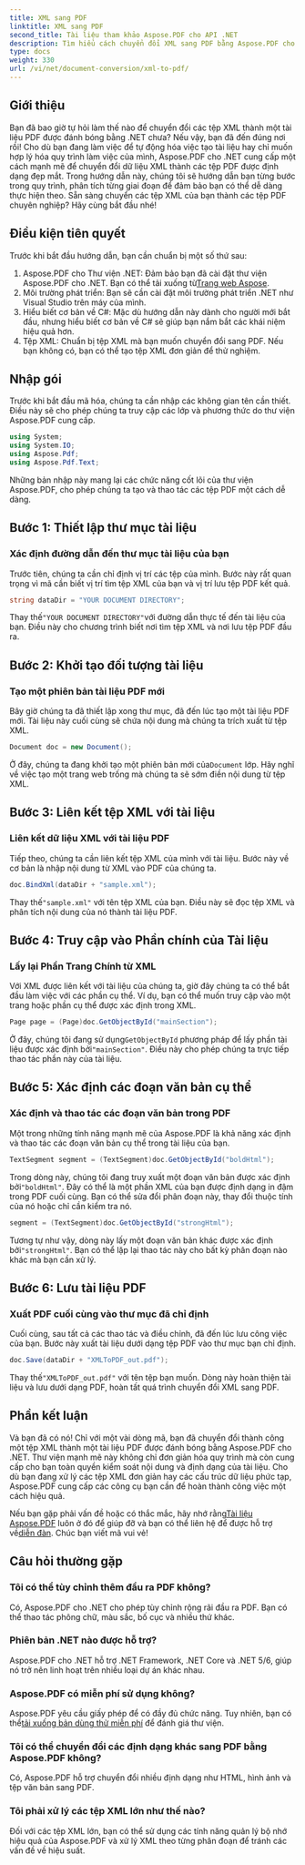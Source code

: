 ```yaml
---
title: XML sang PDF
linktitle: XML sang PDF
second_title: Tài liệu tham khảo Aspose.PDF cho API .NET
description: Tìm hiểu cách chuyển đổi XML sang PDF bằng Aspose.PDF cho .NET trong hướng dẫn từng bước toàn diện này, kèm theo ví dụ mã và giải thích chi tiết.
type: docs
weight: 330
url: /vi/net/document-conversion/xml-to-pdf/
---
```

## Giới thiệu

Bạn đã bao giờ tự hỏi làm thế nào để chuyển đổi các tệp XML thành một tài liệu PDF được đánh bóng bằng .NET chưa? Nếu vậy, bạn đã đến đúng nơi rồi! Cho dù bạn đang làm việc để tự động hóa việc tạo tài liệu hay chỉ muốn hợp lý hóa quy trình làm việc của mình, Aspose.PDF cho .NET cung cấp một cách mạnh mẽ để chuyển đổi dữ liệu XML thành các tệp PDF được định dạng đẹp mắt. Trong hướng dẫn này, chúng tôi sẽ hướng dẫn bạn từng bước trong quy trình, phân tích từng giai đoạn để đảm bảo bạn có thể dễ dàng thực hiện theo. Sẵn sàng chuyển các tệp XML của bạn thành các tệp PDF chuyên nghiệp? Hãy cùng bắt đầu nhé!

## Điều kiện tiên quyết

Trước khi bắt đầu hướng dẫn, bạn cần chuẩn bị một số thứ sau:

1.  Aspose.PDF cho Thư viện .NET: Đảm bảo bạn đã cài đặt thư viện Aspose.PDF cho .NET. Bạn có thể tải xuống từ[Trang web Aspose](https://releases.aspose.com/pdf/net/).
2. Môi trường phát triển: Bạn sẽ cần cài đặt môi trường phát triển .NET như Visual Studio trên máy của mình.
3. Hiểu biết cơ bản về C#: Mặc dù hướng dẫn này dành cho người mới bắt đầu, nhưng hiểu biết cơ bản về C# sẽ giúp bạn nắm bắt các khái niệm hiệu quả hơn.
4. Tệp XML: Chuẩn bị tệp XML mà bạn muốn chuyển đổi sang PDF. Nếu bạn không có, bạn có thể tạo tệp XML đơn giản để thử nghiệm.

## Nhập gói

Trước khi bắt đầu mã hóa, chúng ta cần nhập các không gian tên cần thiết. Điều này sẽ cho phép chúng ta truy cập các lớp và phương thức do thư viện Aspose.PDF cung cấp.

```csharp
using System;
using System.IO;
using Aspose.Pdf;
using Aspose.Pdf.Text;
```

Những bản nhập này mang lại các chức năng cốt lõi của thư viện Aspose.PDF, cho phép chúng ta tạo và thao tác các tệp PDF một cách dễ dàng.

## Bước 1: Thiết lập thư mục tài liệu

### Xác định đường dẫn đến thư mục tài liệu của bạn

Trước tiên, chúng ta cần chỉ định vị trí các tệp của mình. Bước này rất quan trọng vì mã cần biết vị trí tìm tệp XML của bạn và vị trí lưu tệp PDF kết quả.

```csharp
string dataDir = "YOUR DOCUMENT DIRECTORY";
```

 Thay thế`"YOUR DOCUMENT DIRECTORY"`với đường dẫn thực tế đến tài liệu của bạn. Điều này cho chương trình biết nơi tìm tệp XML và nơi lưu tệp PDF đầu ra.

## Bước 2: Khởi tạo đối tượng tài liệu

### Tạo một phiên bản tài liệu PDF mới

Bây giờ chúng ta đã thiết lập xong thư mục, đã đến lúc tạo một tài liệu PDF mới. Tài liệu này cuối cùng sẽ chứa nội dung mà chúng ta trích xuất từ tệp XML.

```csharp
Document doc = new Document();
```

 Ở đây, chúng ta đang khởi tạo một phiên bản mới của`Document` lớp. Hãy nghĩ về việc tạo một trang web trống mà chúng ta sẽ sớm điền nội dung từ tệp XML.

## Bước 3: Liên kết tệp XML với tài liệu

### Liên kết dữ liệu XML với tài liệu PDF

Tiếp theo, chúng ta cần liên kết tệp XML của mình với tài liệu. Bước này về cơ bản là nhập nội dung từ XML vào PDF của chúng ta.

```csharp
doc.BindXml(dataDir + "sample.xml");
```

 Thay thế`"sample.xml"` với tên tệp XML của bạn. Điều này sẽ đọc tệp XML và phân tích nội dung của nó thành tài liệu PDF.

## Bước 4: Truy cập vào Phần chính của Tài liệu

### Lấy lại Phần Trang Chính từ XML

Với XML được liên kết với tài liệu của chúng ta, giờ đây chúng ta có thể bắt đầu làm việc với các phần cụ thể. Ví dụ, bạn có thể muốn truy cập vào một trang hoặc phần cụ thể được xác định trong XML.

```csharp
Page page = (Page)doc.GetObjectById("mainSection");
```

 Ở đây, chúng tôi đang sử dụng`GetObjectById` phương pháp để lấy phần tài liệu được xác định bởi`"mainSection"`. Điều này cho phép chúng ta trực tiếp thao tác phần này của tài liệu.

## Bước 5: Xác định các đoạn văn bản cụ thể

### Xác định và thao tác các đoạn văn bản trong PDF

Một trong những tính năng mạnh mẽ của Aspose.PDF là khả năng xác định và thao tác các đoạn văn bản cụ thể trong tài liệu của bạn.

```csharp
TextSegment segment = (TextSegment)doc.GetObjectById("boldHtml");
```

 Trong dòng này, chúng tôi đang truy xuất một đoạn văn bản được xác định bởi`"boldHtml"`. Đây có thể là một phần XML của bạn được định dạng in đậm trong PDF cuối cùng. Bạn có thể sửa đổi phân đoạn này, thay đổi thuộc tính của nó hoặc chỉ cần kiểm tra nó.

```csharp
segment = (TextSegment)doc.GetObjectById("strongHtml");
```

 Tương tự như vậy, dòng này lấy một đoạn văn bản khác được xác định bởi`"strongHtml"`. Bạn có thể lặp lại thao tác này cho bất kỳ phân đoạn nào khác mà bạn cần xử lý.

## Bước 6: Lưu tài liệu PDF

### Xuất PDF cuối cùng vào thư mục đã chỉ định

Cuối cùng, sau tất cả các thao tác và điều chỉnh, đã đến lúc lưu công việc của bạn. Bước này xuất tài liệu dưới dạng tệp PDF vào thư mục bạn chỉ định.

```csharp
doc.Save(dataDir + "XMLToPDF_out.pdf");
```

 Thay thế`"XMLToPDF_out.pdf"` với tên tệp bạn muốn. Dòng này hoàn thiện tài liệu và lưu dưới dạng PDF, hoàn tất quá trình chuyển đổi XML sang PDF.

## Phần kết luận

Và bạn đã có nó! Chỉ với một vài dòng mã, bạn đã chuyển đổi thành công một tệp XML thành một tài liệu PDF được đánh bóng bằng Aspose.PDF cho .NET. Thư viện mạnh mẽ này không chỉ đơn giản hóa quy trình mà còn cung cấp cho bạn toàn quyền kiểm soát nội dung và định dạng của tài liệu. Cho dù bạn đang xử lý các tệp XML đơn giản hay các cấu trúc dữ liệu phức tạp, Aspose.PDF cung cấp các công cụ bạn cần để hoàn thành công việc một cách hiệu quả.

 Nếu bạn gặp phải vấn đề hoặc có thắc mắc, hãy nhớ rằng[Tài liệu Aspose.PDF](https://reference.aspose.com/pdf/net/) luôn ở đó để giúp đỡ và bạn có thể liên hệ để được hỗ trợ về[diễn đàn](https://forum.aspose.com/c/pdf/10). Chúc bạn viết mã vui vẻ!

## Câu hỏi thường gặp

### Tôi có thể tùy chỉnh thêm đầu ra PDF không?
Có, Aspose.PDF cho .NET cho phép tùy chỉnh rộng rãi đầu ra PDF. Bạn có thể thao tác phông chữ, màu sắc, bố cục và nhiều thứ khác.

### Phiên bản .NET nào được hỗ trợ?
Aspose.PDF cho .NET hỗ trợ .NET Framework, .NET Core và .NET 5/6, giúp nó trở nên linh hoạt trên nhiều loại dự án khác nhau.

### Aspose.PDF có miễn phí sử dụng không?
 Aspose.PDF yêu cầu giấy phép để có đầy đủ chức năng. Tuy nhiên, bạn có thể[tải xuống bản dùng thử miễn phí](https://releases.aspose.com/) để đánh giá thư viện.

### Tôi có thể chuyển đổi các định dạng khác sang PDF bằng Aspose.PDF không?
Có, Aspose.PDF hỗ trợ chuyển đổi nhiều định dạng như HTML, hình ảnh và tệp văn bản sang PDF.

### Tôi phải xử lý các tệp XML lớn như thế nào?
Đối với các tệp XML lớn, bạn có thể sử dụng các tính năng quản lý bộ nhớ hiệu quả của Aspose.PDF và xử lý XML theo từng phân đoạn để tránh các vấn đề về hiệu suất.
